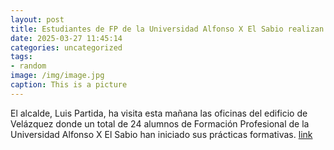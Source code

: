 ```yaml
---
layout: post
title: Estudiantes de FP de la Universidad Alfonso X El Sabio realizan sus prácticas en dependencias municipales
date: 2025-03-27 11:45:14
categories: uncategorized
tags:
- random
image: /img/image.jpg
caption: This is a picture
---
```

El alcalde, Luis Partida, ha visita esta mañana las oficinas del edificio de Velázquez donde un total de 24 alumnos de Formación Profesional de la Universidad Alfonso X El Sabio han iniciado sus prácticas formativas.   [link](https://www.ayto-villacanada.es/noticias/estudiantes-de-fp-de-la-universidad-alfonso-x-el-sabio-realizan-sus-practicas-en-dependencias-municipales/)
